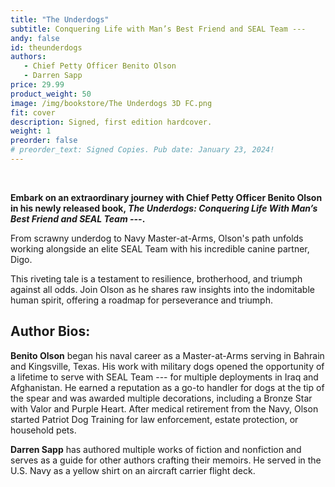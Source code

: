 ```yaml
---
title: "The Underdogs"
subtitle: Conquering Life with Man’s Best Friend and SEAL Team ---
andy: false
id: theunderdogs
authors:
   - Chief Petty Officer Benito Olson
   - Darren Sapp
price: 29.99
product_weight: 50
image: /img/bookstore/The Underdogs 3D FC.png
fit: cover
description: Signed, first edition hardcover.
weight: 1
preorder: false
# preorder_text: Signed Copies. Pub date: January 23, 2024!
---
```


<br>

**Embark on an extraordinary journey with Chief Petty Officer Benito Olson in his newly released book, *The Underdogs: Conquering Life With Man’s Best Friend and SEAL Team ---*.** 

From scrawny underdog to Navy Master-at-Arms, Olson's path unfolds working alongside an elite SEAL Team with his incredible canine partner, Digo.

This riveting tale is a testament to resilience, brotherhood, and triumph against all odds. Join Olson as he shares raw insights into the indomitable human spirit, offering a roadmap for perseverance and triumph.


## Author Bios:

<b>Benito Olson</b> began his naval career as a Master-at-Arms serving in Bahrain and Kingsville, Texas. His work with military dogs opened the opportunity of a lifetime to serve with SEAL Team --- for multiple deployments in Iraq and Afghanistan. He earned a reputation as a go-to handler for dogs at the tip of the spear and was awarded multiple decorations, including a Bronze Star with Valor and Purple Heart. After medical retirement from the Navy, Olson started Patriot Dog Training for law enforcement, estate protection, or household pets.

<b>Darren Sapp</b> has authored multiple works of fiction and nonfiction and serves as a guide for other authors crafting their memoirs. He served in the U.S. Navy as a yellow shirt on an aircraft carrier flight deck.
